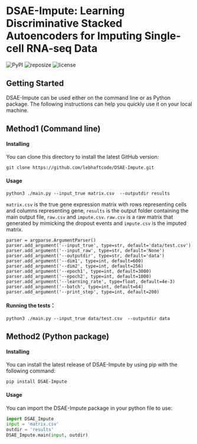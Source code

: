 # DSAE-Impute: Learning Discriminative Stacked Autoencoders for Imputing Single-cell RNA-seq Data
![PyPI](https://img.shields.io/pypi/v/DSAE-Impute)
![reposize](https://img.shields.io/github/repo-size/lebhaftcode/DSAE-Impute)
![license](https://img.shields.io/github/license/lebhaftcode/DSAE-Impute)
## Getting Started

DSAE-Impute can be used either on the command line or as Python package. The following instructions can help you quickly use it on your local machine.



## Method1 (Command line)

#### Installing

You can clone this directory to install the latest GitHub version:

```git
git clone https://github.com/lebhaftcode/DSAE-Impute.git
```

#### Usage

```shell
python3 ./main.py --input_true matrix.csv  --outputdir results
```

`matrix.csv`  is the true gene expression matrix with rows representing cells and columns representing gene,  `results` is the output folder containing the main output file,  `raw.csv` and `impute.csv`.  `raw.csv` is a raw matrix that generated by mimicking the dropout events and `impute.csv` is the imputed matrix.

 ```
parser = argparse.ArgumentParser()
parser.add_argument('--input_true', type=str, default='data/test.csv')
parser.add_argument('--input_raw', type=str, default='None')
parser.add_argument('--outputdir', type=str, default='data')
parser.add_argument('--dim1', type=int, default=600)
parser.add_argument('--dim2', type=int, default=256)
parser.add_argument('--epoch1', type=int, default=3000)
parser.add_argument('--epoch2', type=int, default=1000)
parser.add_argument('--learning_rate', type=float, default=4e-3)
parser.add_argument('--batch', type=int, default=64)
parser.add_argument('--print_step', type=int, default=200)
 ```

#### Running the tests： 

```shell
python3 ./main.py --input_true data/test.csv  --outputdir data
```



## Method2 (Python package)

#### Installing

You can install the latest release of DSAE-Impute by using pip with the following command:

```shell
pip install DSAE-Impute
```

#### Usage

You can import the DSAE-Impute package in your python file to use:

```python
import DSAE_Impute
input = 'matrix.csv'
outdir = 'results'
DSAE_Impute.main(input, outdir) 
```




